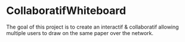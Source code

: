 # CollaboratifWhiteboard

The goal of this project is to create an interactif & collaboratif allowing multiple users to draw on the same paper over the network.
